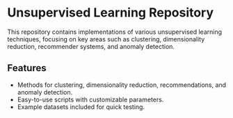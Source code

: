 # Unsupervised Learning Repository

This repository contains implementations of various unsupervised learning techniques, focusing on key areas such as clustering, dimensionality reduction, recommender systems, and anomaly detection.

## Features

- Methods for clustering, dimensionality reduction, recommendations, and anomaly detection.
- Easy-to-use scripts with customizable parameters.
- Example datasets included for quick testing.

